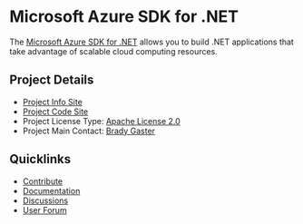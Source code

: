 # Microsoft Azure SDK for .NET

The [Microsoft Azure SDK for .NET](http://azure.microsoft.com/en-us/develop/net/) allows you to build .NET applications that take advantage of scalable cloud computing resources.

## Project Details
* [Project Info Site](http://azure.microsoft.com/en-us/develop/net/) 
* [Project Code Site](https://github.com/Azure/azure-sdk-for-net)
* Project License Type: [Apache License 2.0](https://github.com/Azure/azure-sdk-for-net/blob/master/LICENSE.txt)
* Project Main Contact: [Brady Gaster](https://github.com/bradygaster)

## Quicklinks

* [Contribute](http://azure.github.io/guidelines.html) 
* [Documentation](http://azure.microsoft.com/en-us/develop/net/)
* [Discussions](https://github.com/Azure/azure-sdk-for-net/issues)
* [User Forum](http://social.msdn.microsoft.com/Forums/windowsazure/)
